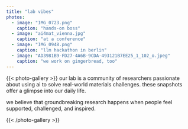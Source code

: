```yaml
---
title: "lab vibes"
photos:
  - image: "IMG_0723.png"
    caption: "hands-on boss"
  - image: "ai4mat_vienna.jpg"
    caption: "at a conference"
  - image: "IMG_0948.png"
    caption: "llm hackathon in berlin" 
  - image: "AD3981B9-FD27-4A6B-9CDA-493121B7EE25_1_102_o.jpeg"
    caption: "we work on gingerbread, too" 
---
```


{{< photo-gallery >}}
our lab is a community of researchers passionate about using ai to solve real-world materials challenges. these snapshots offer a glimpse into our daily life.

we believe that groundbreaking research happens when people feel supported, challenged, and inspired. 

{{< /photo-gallery >}}
